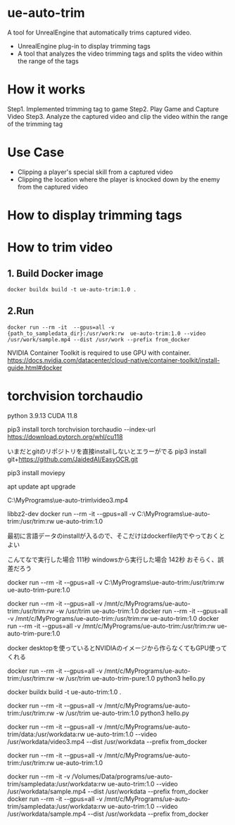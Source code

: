 # ue-auto-trim
A tool for UnrealEngine that automatically trims captured video.

- UnrealEngine plug-in to display trimming tags
- A tool that analyzes the video trimming tags and splits the video within the range of the tags

# How it works
Step1. Implemented trimming tag to game
Step2. Play Game and Capture Video
Step3. Analyze the captured video and clip the video within the range of the trimming tag

# Use Case
- Clipping a player's special skill from a captured video
- Clipping the location where the player is knocked down by the enemy from the captured video

# How to display trimming tags

# How to trim video
## 1. Build Docker image
```
docker buildx build -t ue-auto-trim:1.0 .
```

## 2.Run
```
docker run --rm -it  --gpus=all -v {path_to_sampledata_dir}:/usr/work:rw  ue-auto-trim:1.0 --video /usr/work/sample.mp4 --dist /usr/work --prefix from_docker
```

NVIDIA Container Toolkit is required to use GPU with container.
https://docs.nvidia.com/datacenter/cloud-native/container-toolkit/install-guide.html#docker




# torchvision torchaudio

python 3.9.13
CUDA 11.8

pip3 install torch torchvision torchaudio --index-url https://download.pytorch.org/whl/cu118

いまだとgitのリポジトリを直接installしないとエラーがでる
pip3 install git+https://github.com/JaidedAI/EasyOCR.git


pip3 install moviepy


apt update
apt upgrade


C:\MyPrograms\ue-auto-trim\video3.mp4

 libbz2-dev
docker run --rm -it  --gpus=all -v C:\MyPrograms\ue-auto-trim\:/usr/trim:rw ue-auto-trim:1.0 


最初に言語データのinstallが入るので、そこだけはdockerfile内でやっておくとよい

こんてなで実行した場合     111秒
windowsから実行した場合  142秒
おそらく、誤差だろう

docker run --rm -it  --gpus=all -v C:\MyPrograms\ue-auto-trim\:/usr/trim:rw ue-auto-trim-pure:1.0


docker run --rm -it --gpus=all -v /mnt/c/MyPrograms/ue-auto-trim:/usr/trim:rw -w /usr/trim ue-auto-trim:1.0
docker run --rm -it --gpus=all -v /mnt/c/MyPrograms/ue-auto-trim:/usr/trim:rw ue-auto-trim:1.0
docker run --rm -it --gpus=all -v /mnt/c/MyPrograms/ue-auto-trim:/usr/trim:rw ue-auto-trim-pure:1.0

docker desktopを使っているとNVIDIAのイメージから作らなくてもGPU使ってくれる


docker run --rm -it --gpus=all -v /mnt/c/MyPrograms/ue-auto-trim:/usr/trim:rw  -w /usr/trim  ue-auto-trim-pure:1.0 python3 hello.py  


docker buildx build -t ue-auto-trim:1.0 .

docker run --rm -it --gpus=all -v /mnt/c/MyPrograms/ue-auto-trim:/usr/trim:rw  -w /usr/trim  ue-auto-trim:1.0 python3 hello.py  



docker run --rm -it --gpus=all -v /mnt/c/MyPrograms/ue-auto-trim/data:/usr/workdata:rw  ue-auto-trim:1.0 --video /usr/workdata/video3.mp4 --dist /usr/workdata --prefix from_docker

docker run --rm -it --gpus=all -v /mnt/c/MyPrograms/ue-auto-trim:/usr/trim:rw  ue-auto-trim:1.0 

docker run --rm -it  -v /Volumes/Data/programs/ue-auto-trim/sampledata:/usr/workdata:rw  ue-auto-trim:1.0 --video /usr/workdata/sample.mp4 --dist /usr/workdata --prefix from_docker
docker run --rm -it  --gpus=all -v /mnt/c/MyPrograms/ue-auto-trim/sampledata:/usr/workdata:rw  ue-auto-trim:1.0 --video /usr/workdata/sample.mp4 --dist /usr/workdata --prefix from_docker
